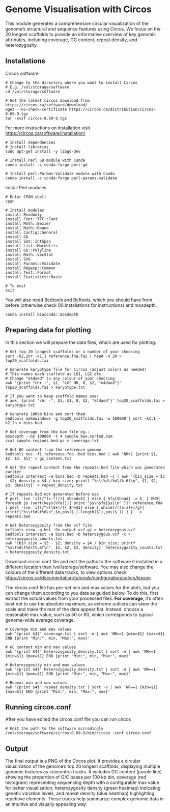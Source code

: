 # Genome Visualisation with Circos
This module generates a comprehensive circular visualization of the genome’s structural and sequence features using Circos. We focus on the 20 longest scaffolds to provide an informative overview of key genomic attributes, including coverage, GC content, repeat density, and heterozygosity.

## Installations

Circos software 
```
# Change to the directory where you want to install Circos
# E.g. /vol/storage/software
cd /vol/storage/software

# Get the latest circos download from https://circos.ca/software/download/
wget --no-check-certificate https://circos.ca/distribution/circos-0.69-9.tgz
tar -xvzf circos-0.69-9.tgz
```

For more instructions on installation visit https://circos.ca/software/installation/
```
# Install dependencies
# Install libraries
sudo apt-get install -y libgd-dev

# Install Perl GD module with Conda
conda install -c conda-forge perl-gd

# Install perl-Params-Validate module with Conda
conda install -c conda-forge perl-params-validate

```
Install Perl modules
```
# Enter CPAN shell 
cpan

# Install modules
install Readonly
install Font::TTF::Font
install Math::Bezier
install Math::Round
install Config::General
install GD
install Set::IntSpan
install List::MoreUtils
install GD::Polyline
install Math::VecStat
install SVG
install Params::Validate
install Regexp::Common
install Text::Format
install Statistics::Basic

# To exit
exit 
```
You will also need Bedtools and Bcftools, which you should have from before (otherwise check 00.Installations for instructions) and mosdepth.
```
conda install bioconda::mosdepth
```
## Preparing data for plotting
In this section we will prepare the data files, which are used for plotting.
```
# Get top 20 longest scaffolds or a number of your choosing
sort -k2,2nr -k1,1 reference.fna.fai | head -n 20 > top20_scaffolds.fai

# Generate karyotype file for Circos (adjust colors as needed)
# This names each scaffold as LG1, LG2 etc.
# Change "e4daed" to any colour of your choosing
awk '{print "chr -", $1, "LG" NR, 0, $2, "e4daed"}' top20_scaffolds.fai > karyotype.txt

# If you want to keep scaffold names use:
# awk '{print "chr -", $1, $1, 0, $2, "e4daed"}' top20_scaffolds.fai > karyotype.txt

# Generate 100kb bins and sort them
bedtools makewindows -g top20_scaffolds.fai -w 100000 | sort -k1,1 -k2,2n > bins.bed

# Get coverage from the bam file eg.:
mosdepth --by 100000 -t 4 sample bwa.sorted.bam
zcat sample.regions.bed.gz > coverage.txt

# Get GC content from the reference genome
bedtools nuc -fi reference.fna -bed bins.bed | awk 'NR>1 {print $1, $2, $3, $5}' > gc_content.txt

# Get the repeat content from the repeats.bed file which was generated earlier
bedtools intersect -a bins.bed -b repeats.bed -c | awk '{bin_size = $3 - $2; density = $4 / bin_size; printf "%s\t%d\t%d\t%.6f\n", $1, $2, $3, density}' > repeat_density.txt

# If repeats.bed not generated before use
# perl -lne 'if(/^(>.*)/){ $head=$1 } else { $fa{$head} .= $_ } END{ foreach $s (sort(keys(%fa))){ print "$s\n$fa{$s}\n" }}' reference.fna | perl -lne 'if(/^>(\S+)/){ $n=$1} else { while(/([a-z]+)/g){ printf("%s\t%d\t%d\n",$n,pos($_)-length($1),pos($_)) } }'  > repeats.bed

# Get heterozygosity from the vcf file
bcftools view -g het -Ov output.vcf.gz > heterozygous.vcf
bedtools intersect -a bins.bed -b heterozygous.vcf -c > heterozygosity_counts.txt
awk '{bin_size = $3 - $2; density = $4 / bin_size; printf "%s\t%d\t%d\t%.6f\n", $1, $2, $3, density}' heterozygosity_counts.txt > heterozygosity_density.txt
```
Download circos.conf file and edit the paths to the software if installed in a different location than /vol/storage/software. You may also change the colours of the different data tracks, to view options check https://circos.ca/documentation/tutorials/configuration/colors/lesson 

The circos.conf file has pre-set min and max values for the plots, but you can change them according to you data as guided below. To do this, first extract the actual values from your processed files. **For coverage**, it’s often best not to use the absolute maximum, as extreme outliers can skew the scale and make the rest of the data appear flat. Instead, choose a reasonable max value, such as 50 or 60, which corresponds to typical genome-wide average coverage. 
```
# Coverage min and max values
awk '{print $4}' coverage.txt | sort -n | awk 'NR==1 {min=$1} {max=$1} END {print "Min:", min, "Max:", max}'

# GC content min and max values 
awk '{print $4}' heterozygosity_density.txt | sort -n | awk 'NR==1 {min=$1} {max=$1} END {print "Min:", min, "Max:", max}'

# Heterozygosity min and max values
awk '{print $4}' heterozygosity_density.txt | sort -n | awk 'NR==1 {min=$1} {max=$1} END {print "Min:", min, "Max:", max}'

# Repeat min and max values
awk '{print $4}' repeat_density.txt | sort -n | awk 'NR==1 {min=$1} {max=$1} END {print "Min:", min, "Max:", max}'
```
## Running circos.conf
After you have edited the circos.conf file you can run circos
```
# Edit the path to the software accrodingly
/vol/storage/software/circos-0.69-9/bin/circos -conf circos.conf
```
## Output
The final output is a PNG of the Circos plot. It provides a circular visualization of the genome’s top 20 longest scaffolds, displaying multiple genomic features as concentric tracks. It includes GC content (purple line) showing the proportion of G/C bases per 100 kb bin, coverage (red histogram) representing sequencing depth with a configurable max value for better visualization, heterozygosity density (green heatmap) indicating genetic variation levels, and repeat density (blue heatmap) highlighting repetitive elements. These tracks help summarize complex genomic data in an intuitive and visually appealing way.

